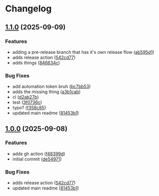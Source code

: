 # Changelog

## [1.1.0](https://github.com/mediaupstream/test-release-tags/compare/v1.0.0...v1.1.0) (2025-09-09)


### Features

* adding a pre-release branch that has it's own release flow ([ab595d1](https://github.com/mediaupstream/test-release-tags/commit/ab595d1bd864ab61ac09a8d070d776f5e5046dca))
* adds release action ([542cd77](https://github.com/mediaupstream/test-release-tags/commit/542cd7721eb22a6cfc300748ffca52876a7cb4a5))
* adds things ([846634c](https://github.com/mediaupstream/test-release-tags/commit/846634c97991167aca3a7aafc0ddbc28ac73db4e))


### Bug Fixes

* add automation token bruh ([bc7bb53](https://github.com/mediaupstream/test-release-tags/commit/bc7bb537b73e76e3cafd312d2f8b9df3ceaad83c))
* adds the missing thing ([a3b1cab](https://github.com/mediaupstream/test-release-tags/commit/a3b1cabf5716e9970ace4619e9f294a57d3a5f05))
* cl ([d2ab27b](https://github.com/mediaupstream/test-release-tags/commit/d2ab27bbe4e1f52e4a8ddeae980a969eb511da2e))
* test ([3f0736c](https://github.com/mediaupstream/test-release-tags/commit/3f0736c0162b296456df20e1c065369ba8612231))
* typo? ([f358c85](https://github.com/mediaupstream/test-release-tags/commit/f358c850d0f4ff3aa5a85bd886e883029295fa60))
* updated main readme ([81453b1](https://github.com/mediaupstream/test-release-tags/commit/81453b1198c948c44c74212efa6c8ef4aa610a8d))

## [1.0.0](https://github.com/mediaupstream/test-release-tags/compare/v1.0.0...v1.0.0) (2025-09-08)

### Features

* adds gh action ([f48399d](https://github.com/mediaupstream/test-release-tags/commit/f48399de412f7774b8d1e4f0a3406e316829cf62))
* initial commit ([de54971](https://github.com/mediaupstream/test-release-tags/commit/de549716f6c8670f21b4ea00869a7b35bdd1913d))

### Bug Fixes

* adds release action ([542cd77](https://github.com/mediaupstream/test-release-tags/commit/542cd7721eb22a6cfc300748ffca52876a7cb4a5))
* updated main readme ([81453b1](https://github.com/mediaupstream/test-release-tags/commit/81453b1198c948c44c74212efa6c8ef4aa610a8d))
